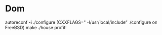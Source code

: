 # Dom
autoreconf -i
./configure 	(CXXFLAGS=" -I/usr/local/include” ./configure on FreeBSD)
make
./house
profit!
